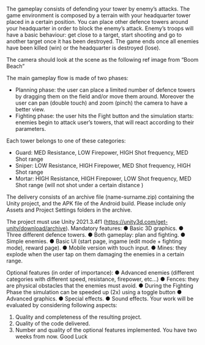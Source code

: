 The gameplay consists of defending your tower by enemy’s attacks. The game environment 
is composed by a terrain with your headquarter tower placed in a certain position. You can 
place other defence towers around your headquarter in order to block the enemy’s attack. 
Enemy’s troops will have a basic behaviour: get close to a target, start shooting and go 
to another target once it has been destroyed. The game ends once all enemies have 
been killed (win) or the headquarter is destroyed (lose).

The camera should look at the scene as the following ref image from “Boom Beach”

The main gameplay flow is made of two phases:
- Planning phase: the user can place a limited number of defence towers by 
dragging them on the field and/or move them around. Moreover the user can pan 
(double touch) and zoom (pinch) the camera to have a better view.
- Fighting phase: the user hits the Fight button and the simulation starts: enemies 
begin to attack user’s towers, that will react according to their parameters.

Each tower belongs to one of these categories:
- Guard: MED Resistance, LOW Firepower, HIGH Shot frequency, MED Shot range 
- Sniper: LOW Resistance, HIGH Firepower, MED Shot frequency, HIGH Shot range 
- Mortar: HIGH Resistance, HIGH Firepower, LOW Shot frequency, MED Shot range 
(will not shot under a certain distance )

The delivery consists of an archive file (name-surname.zip) containing the Unity project, and 
the APK file of the Android build. Please include only Assets and Project Settings folders in 
the archive.

The project must use Unity 2021.3.4f1 (https://unity3d.com/get-unity/download/archive).
Mandatory features:
● Basic 3D graphics.
● Three different defence towers.
● Both gameplay: plan and fighting.
● Simple enemies.
● Basic UI (start page, ingame (edit mode + fighting mode), reward page).
● Mobile version with touch input.
● Mines: they explode when the user tap on them damaging the enemies in a certain 
range.

Optional features (in order of importance):
● Advanced enemies (different categories with different speed, resistance, firepower, 
etc…)
● Fences: they are physical obstacles that the enemies must avoid.
● During the Fighting Phase the simulation can be speeded up (2x) using a toggle 
button
● Advanced graphics.
● Special effects.
● Sound effects.
Your work will be evaluated by considering following aspects:
1. Quality and completeness of the resulting project.
2. Quality of the code delivered.
3. Number and quality of the optional features implemented.
You have two weeks from now.
Good Luck
